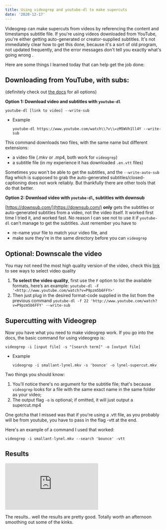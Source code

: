 ```yaml
---
title: Using videogrep and youtube-dl to make supercuts
date: '2020-12-17'
---
```

Videogrep can make supercuts from videos by referencing the content and timestamps subtitle file. If you're using videos downloaded from YouTube, you're either getting auto-generated or creator-supplied subtitles. It's not immediately clear how to get this done, because it's a sort of old program, not updated frequently, and the error messages don't tell you exactly what's going wrong .

Here are some things I learned today that can help get the job done:

## Downloading from YouTube, with subs:

(definitely check out [the docs](https://github.com/ytdl-org/youtube-dl/blob/master/README.md#options) for all options)

**Option 1: Download video and subtitles with `youtube-dl`**

`youtube-dl [link to video] --write-sub`

- Example

    `youtube-dl https://www.youtube.com/watch\\?v\\=zM5WVh1ll4Y --write-sub`

This command downloads two files, with the same name but different extensions:

- a video file (.mkv or .mp4, both work for `videogrep`)
- a subtitle file (in my experience it has downloaded `.en.vtt` files)

Sometimes you won't be able to get the subtitles, and the `--write-auto-sub` flag which is supposed to grab the auto-generated subtitles/closed-captioning does not work reliably. But thankfully there are other tools that do that better.

**Option 2: Download video with `youtube-dl`,  subtitles with downsub**

[https://downsub.com/](https://downsub.com/)  **only** gets the subtitles or auto-generated subtitles from a video, not the video itself.  It worked first time I tried it, and worked fast. No reason I can see not to use it if `youtube-dl` can't manage to get the subtitles. Just remember you have to 

- re-name your file to match your video file, and
- make sure they're in the same directory before you can `videogrep`

## Optional: Downscale the video

You may not need the most high quality version of the video, check this [link](https://itectec.com/ubuntu/ubuntu-how-to-select-video-quality-from-youtube-dl/) to see ways to select video quality

1. **To select the video quality**, first use the `F` option to list the available formats, here’s an example:
`youtube-dl -F '<http://www.youtube.com/watch?v=P9pzm5b6FFY>'`
2. Then just plug in the desired format-code supplied in the list from the previous command `youtube-dl -f 22 'http://www.youtube.com/watch?v=P9pzm5b6FFY' --write-sub`

## Supercutting with Videogrep

Now you have what you need to make videogrep work. If you go into the docs, the basic command for using videogrep is:

`videogrep -i [input file] -s "[search term]" -o [output file]`

- Example

    `videogrep -i smallant-lynel.mkv -s 'bounce' -o lynel-supercut.mkv`

Two things you should know:

1. You'll notice there's no argument for the subtitle file; that's because `videogrep` looks for a file with the same exact name in the same folder as your video;
2. The output flag `-o` is optional; if omitted, it will just output a supercut.mp4

One gotcha that I missed was that if you're using a  .vtt file, as you probably will be from youtube, you have to pass in the flag -vtt at the end. 

Here's an example of a command I used that worked:

`videogrep -i smallant-lynel.mkv --search 'bounce' -vtt`

## Results

<iframe src="https://www.youtube.com/embed/35jyeKx0WSA" frameborder="0" allow="accelerometer; autoplay; clipboard-write; encrypted-media; gyroscope; picture-in-picture" allowfullscreen></iframe>

The results.. well the results are pretty good. Totally worth an afternoon smoothing out some of the kinks.